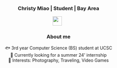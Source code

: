 <div align="center"><h3> Christy Miao | Student | Bay Area </h3><div></div>

  
<p align='center'> 
<a href="https://www.linkedin.com/in/christy-miao-b51121280/"><img height="30" src="https://raw.githubusercontent.com/trinwin/trinwin/master/icons/linkedin.png?raw=true"></a>&nbsp;&nbsp;
<div align="center">


### About me 

 🐟 3rd year Computer Science (BS) student at UCSC<br/>
 🐠 Currently looking for a summer 24' internship<br/>
 🐡 Interests: Photography, Traveling, Video Games<br/>



<!--
**meowchristy/meowchristy** is a ✨ _special_ ✨ repository because its `README.md` (this file) appears on your GitHub profile.

Here are some ideas to get you started:

- 🔭 I’m currently working on ...
- 🌱 I’m currently learning ...
- 👯 I’m looking to collaborate on ...
- 🤔 I’m looking for help with ...
- 💬 Ask me about ...
- 📫 How to reach me: ...
- 😄 Pronouns: ...
- ⚡ Fun fact: ...
-->
